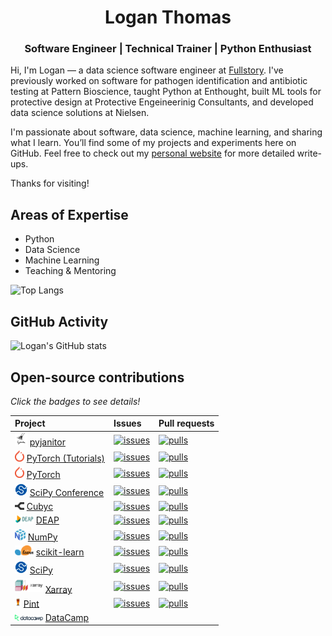 <h1 align="center">Logan Thomas</h1>
<h3 align="center">Software Engineer | Technical Trainer | Python Enthusiast</h3>

<!--
<p align="center">
  <a href="https://linkedin.com/in/logan-thomas"><img src="https://img.shields.io/badge/LinkedIn-blue?style=flat&logo=linkedin&labelColor=gray"/></a>
  <a href="https://twitter.com/__loges__"><img src="https://img.shields.io/badge/Twitter-blue?style=flat&logo=twitter&labelColor=gray"/></a>
  <a href="https://dev.to/loganthomas"><img src="https://img.shields.io/badge/Dev.to-black?style=flat&logo=dev.to&labelColor=gray"/></a>
  <a href="https://komarev.com/ghpvc/?username=loganthomas&label=Views"><img src="https://komarev.com/ghpvc/?username=loganthomas&label=Views"/></a>
</p>
-->

Hi, I'm Logan — a data science software engineer at [Fullstory](https://www.fullstory.com/). I've previously worked on software for pathogen identification and antibiotic testing at Pattern Bioscience, taught Python at Enthought, built ML tools for protective design at Protective Engeineerinig Consultants, and developed data science solutions at Nielsen.

I'm passionate about software, data science, machine learning, and sharing what I learn. You’ll find some of my projects and experiments here on GitHub. Feel free to check out my [personal website](https://www.loganthomas.dev/) for more detailed write-ups.

Thanks for visiting!

## Areas of Expertise
- Python
- Data Science
- Machine Learning
- Teaching & Mentoring

![Top Langs](https://github-readme-stats-git-masterrstaa-rickstaa.vercel.app/api/top-langs/?username=loganthomas&hide=Jupyter%20Notebook,HTML&layout=compact&border_color=2e4058)

<!-- See https://github.com/anuraghazra/github-readme-stats?tab=readme-ov-file#showing-icons -->
## GitHub Activity
![Logan's GitHub stats](https://github-readme-stats.vercel.app/api?username=loganthomas&count_private=true&show_icons=true&include_all_commits=true&border_color=2e4058&theme=graywhite&rank_icon=percentile)

<!--  
## GitHub Activity
![Logan's GitHub stats](https://github-readme-stats.vercel.app/api?username=loganthomas&count_private=true&show_icons=true&include_all_commits=true&border_color=2e4058&theme=graywhite&rank_icon=github)
-->

<!--
## Technologies & Programming Languages
### Contributions
<div>
  <a href='https://github.com/numpy/numpy/issues?q=is%3Aclosed+mentions%3Aloganthomas+'>
    <img src='./logos/numpy.svg' width='30' title='NumPy' style='display: none;'>
  </a>
  <a href='https://github.com/scipy/scipy/issues?q=is%3Aclosed+mentions%3Aloganthomas+'>
    <img src='./logos/scipy-logo.svg' width='30' title='SciPy' style='display: none;'>
  </a>
  <a href='https://github.com/scipy-conference/scipy-conference/pulls?q=is%3Apr+is%3Aclosed+author%3Aloganthomas+'>
    <img src='./logos/scipy-logo.svg' width='30' title='SciPy Conference' style='display: none;'>
  </a>
  <a href='https://github.com/scikit-learn/scikit-learn/issues?q=is%3Aclosed+mentions%3Aloganthomas+'>
    <img src='./logos/scikit-learn.svg' width='60' title='scikit-learn'>
  </a>
  <a href='https://github.com/xarray-contrib/xarray-tutorial/issues?q=author%3Aloganthomas+'>
    <img src='./logos/xarray.png' width='70' title='Xarray'>
  </a>
  <a href='https://github.com/pytorch/pytorch/issues?q=author%3Aloganthomas+'>
    <img src='./logos/pytorch.svg' width='30' title='PyTorch'>
  </a>
  <a href='https://github.com/pytorch/tutorials/issues?q=author%3Aloganthomas+'>
    <img src='./logos/pytorch.svg' width='30' title='PyTorch Tutorials'>
  </a>
  <a href='https://github.com/cubyc-dev/cubyc/issues?q=is%3Aclosed+author%3Aloganthomas+'>
    <img src='./logos/cubyc.svg', width='30', title='Cubyc'>
  </a>
  <a href='https://github.com/pyjanitor-devs/pyjanitor/issues?q=is%3Aclosed+mentions%3Aloganthomas'>
    <img src='./logos/pyjanitor.png' width='30' title='pyjanitor'>
  </a>
  <a href='https://github.com/DEAP/deap/issues?q=is%3Aclosed+author%3Aloganthomas+'>
    <img src='./logos/deap.png' width='60' title='DEAP'>
  </a>
  <a href='https://github.com/hgrecco/pint/issues?q=is%3Aclosed+author%3Aloganthomas+'>
    <img src='./logos/pint-logo.jpeg' width='20' title='Pint'>
  </a>
  <a href='https://www.datacamp.com/courses/writing-efficient-python-code'>
    <img src='./logos/datacamp.svg' width='90' title='DataCamp'>
  </a>
  <a href='https://github.com/pytexas/pytexas.github.io/issues?q=is%3Aclosed+author%3Aloganthomas+'>
    <img src='./logos/pytexas-logo.png' width=30 title='PyTexas'>
  </a>
</div>
-->

## Open-source contributions

*Click the badges to see details!*
<!-- [![alt-text](badge-link)](repo-link) -->
<!-- Copy this line and replace with number and link text -->
<!-- | [LINKTEXT][reX]        | [![issues][ibX]][ilX]   | [![pulls][pbX]][plX] | -->


| Project                                                                                        | Issues                  | Pull requests        |
| :--------------------------------------------------------------------------------------------- | :---------------------- | :------------------- |
| <img src='./logos/pyjanitor.png' width='20' title='pyjanitor'> [pyjanitor][re9] | [![issues][ib9]][il9]   | [![pulls][pb9]][pl9] |
| <img src='./logos/pytorch.svg' width='15' title='PyTorch'> [PyTorch (Tutorials)][re2]          | [![issues][ib2]][il2]   | [![pulls][pb2]][pl2] |
| <img src='./logos/pytorch.svg' width='15' title='PyTorch'> [PyTorch][re1]                      | [![issues][ib1]][il1]   | [![pulls][pb1]][pl1] |
| <img src='./logos/scipy-logo.svg' width='20' title='SciPy Conference'> [SciPy Conference][re5] | [![issues][ib5]][il5]   | [![pulls][pb5]][pl5] |
| <img src='./logos/cubyc.svg' width='15' title='Cubyc'> [Cubyc][re8] | [![issues][ib8]][il8]   | [![pulls][pb8]][pl8] |
| <img src='./logos/deap.png' width='30' title='DEAP'> [DEAP][re10] | [![issues][ib10]][il10]   | [![pulls][pb10]][pl10] |
| <img src='./logos/numpy.svg' width='17' title='NumPy'> [NumPy][re3]                            | [![issues][ib3]][il3]   | [![pulls][pb3]][pl3] |
| <img src='./logos/scikit-learn.svg' width='30' title='scikit-learn'> [scikit-learn][re6] | [![issues][ib6]][il6]   | [![pulls][pb6]][pl6] |
| <img src='./logos/scipy-logo.svg' width='20' title='SciPy'> [SciPy][re4]                       | [![issues][ib4]][il4]   | [![pulls][pb4]][pl4] |
| <img src='./logos/xarray.png' width='45' title='Xarray'> [Xarray][re7] | [![issues][ib7]][il7]   | [![pulls][pb7]][pl7] |
| <img src='./logos/pint-logo.jpeg' width='10' title='Pint'> [Pint][re11] | [![issues][ib11]][il11]   | [![pulls][pb11]][pl11] |
| <img src='./logos/datacamp.svg' width='45' title='DataCamp'> [DataCamp](https://www.datacamp.com/courses/writing-efficient-python-code) |    |  |



<!---------------------------------------------------------------------------->
<!-- Reference-style linking in Markdown (https://www.markdownguide.org/basic-syntax/#reference-style-links) -->
<!-- Only way to have a link that isn't the badge and goes to the location in GitHub -->
<!-- Can't use a table because the link gets stripped out. Also above markdown is easier to read -->
<!-- So that's an additional advatnage of doing the above flow -->

<!-- 're' == repo url -->
<!-- 'ib' == issue badge url -->
<!-- 'il' == issue url  -->
<!-- 'pb' == pull request badge url -->
<!-- 'pl' == pull request url -->

<!-- https://shields.io/badges/dynamic-json-badge -->
<!-- issue url: https://api.github.com/search/issues?q=repo:USER/REPO+is:issue+involves:loganthomas  -->
<!-- pull url: https://api.github.com/search/issues?q=repo:USER/REPO+is:pr+involves:loganthomas  -->
<!-- style: flat -->
<!-- query: $.total_count -->

<!-- Note that this could be automated by going to the following endpoint: -->
<!-- https://api.github.com/search/issues?q=involves:loganthomas -->
<!-- but then that would require some processing to extract the relevant information -->
<!-- and then construct the README -->

<!-- Template that we can copy and CTRL+F replace 'TEXT', 'USER', and 'REPO' -->
[reX]: https://github.com/USER/REPO "TEXT"
[ibX]: https://img.shields.io/badge/dynamic/json?url=https%3A%2F%2Fapi.github.com%2Fsearch%2Fissues%3Fq%3Drepo%3AUSER%2FREPO%2Bis%3Aissue%2Binvolves%3Aloganthomas&query=%24.total_count&style=flat&label=issues
[ilX]: https://github.com/USER/REPO/issues?q=is:issue+involves:loganthomas
[pbX]: https://img.shields.io/badge/dynamic/json?url=https%3A%2F%2Fapi.github.com%2Fsearch%2Fissues%3Fq%3Drepo%3AUSER%2FREPO%2Bis%3Apr%2Binvolves%3Aloganthomas&query=%24.total_count&style=flat&label=pulls&color=orange
[plX]: https://github.com/USER/REPO/issues?q=is:pr+involves:loganthomas

<!---------------------------------------------------------------------------->
<!---------------------------------------------------------------------------->
<!---------------------------------------------------------------------------->
<!---------------------------------------------------------------------------->

[re1]: https://github.com/pytorch/pytorch "PyTorch"
[ib1]: https://img.shields.io/badge/dynamic/json?url=https%3A%2F%2Fapi.github.com%2Fsearch%2Fissues%3Fq%3Drepo%3Apytorch%2Fpytorch%2Bis%3Aissue%2Binvolves%3Aloganthomas&query=%24.total_count&style=flat&label=issues
[il1]: https://github.com/pytorch/pytorch/issues?q=is:issue+involves:loganthomas
[pb1]: https://img.shields.io/badge/dynamic/json?url=https%3A%2F%2Fapi.github.com%2Fsearch%2Fissues%3Fq%3Drepo%3Apytorch%2Fpytorch%2Bis%3Apr%2Binvolves%3Aloganthomas&query=%24.total_count&style=flat&label=pulls&color=orange
[pl1]: https://github.com/pytorch/pytorch/issues?q=is:pr+involves:loganthomas

[re2]: https://github.com/pytorch/tutorials "PyTorch (Tutorials)"
[ib2]: https://img.shields.io/badge/dynamic/json?url=https%3A%2F%2Fapi.github.com%2Fsearch%2Fissues%3Fq%3Drepo%3Apytorch%2Ftutorials%2Bis%3Aissue%2Binvolves%3Aloganthomas&query=%24.total_count&style=flat&label=issues
[il2]: https://github.com/pytorch/tutorials/issues?q=is:issue+involves:loganthomas
[pb2]: https://img.shields.io/badge/dynamic/json?url=https%3A%2F%2Fapi.github.com%2Fsearch%2Fissues%3Fq%3Drepo%3Apytorch%2Ftutorials%2Bis%3Apr%2Binvolves%3Aloganthomas&query=%24.total_count&style=flat&label=pulls&color=orange
[pl2]: https://github.com/pytorch/tutorials/issues?q=is:pr+involves:loganthomas

[re3]: https://github.com/numpy/numpy "NumPy"
[ib3]: https://img.shields.io/badge/dynamic/json?url=https%3A%2F%2Fapi.github.com%2Fsearch%2Fissues%3Fq%3Drepo%3Anumpy%2Fnumpy%2Bis%3Aissue%2Binvolves%3Aloganthomas&query=%24.total_count&style=flat&label=issues
[il3]: https://github.com/numpy/numpy/issues?q=is:issue+involves:loganthomas
[pb3]: https://img.shields.io/badge/dynamic/json?url=https%3A%2F%2Fapi.github.com%2Fsearch%2Fissues%3Fq%3Drepo%3Anumpy%2Fnumpy%2Bis%3Apr%2Binvolves%3Aloganthomas&query=%24.total_count&style=flat&label=pulls&color=orange
[pl3]: https://github.com/numpy/numpy/issues?q=is:pr+involves:loganthomas

[re4]: https://github.com/scipy/scipy "SciPy"
[ib4]: https://img.shields.io/badge/dynamic/json?url=https%3A%2F%2Fapi.github.com%2Fsearch%2Fissues%3Fq%3Drepo%3Ascipy%2Fscipy%2Bis%3Aissue%2Binvolves%3Aloganthomas&query=%24.total_count&style=flat&label=issues
[il4]: https://github.com/scipy/scipy/issues?q=is:issue+involves:loganthomas
[pb4]: https://img.shields.io/badge/dynamic/json?url=https%3A%2F%2Fapi.github.com%2Fsearch%2Fissues%3Fq%3Drepo%3Ascipy%2Fscipy%2Bis%3Apr%2Binvolves%3Aloganthomas&query=%24.total_count&style=flat&label=pulls&color=orange
[pl4]: https://github.com/scipy/scipy/issues?q=is:pr+involves:loganthomas

[re5]: https://github.com/scipy-conference/scipy-conference "SciPy Conference"
[ib5]: https://img.shields.io/badge/dynamic/json?url=https%3A%2F%2Fapi.github.com%2Fsearch%2Fissues%3Fq%3Drepo%3Ascipy-conference%2Fscipy-conference%2Bis%3Aissue%2Binvolves%3Aloganthomas&query=%24.total_count&style=flat&label=issues
[il5]: https://github.com/scipy-conference/scipy-conference/issues?q=is:issue+involves:loganthomas
[pb5]: https://img.shields.io/badge/dynamic/json?url=https%3A%2F%2Fapi.github.com%2Fsearch%2Fissues%3Fq%3Drepo%3Ascipy-conference%2Fscipy-conference%2Bis%3Apr%2Binvolves%3Aloganthomas&query=%24.total_count&style=flat&label=pulls&color=orange
[pl5]: https://github.com/scipy-conference/scipy-conference/issues?q=is:pr+involves:loganthomas

[re6]: https://github.com/scikit-learn/scikit-learn "scikit-learn"
[ib6]: https://img.shields.io/badge/dynamic/json?url=https%3A%2F%2Fapi.github.com%2Fsearch%2Fissues%3Fq%3Drepo%3Ascikit-learn%2Fscikit-learn%2Bis%3Aissue%2Binvolves%3Aloganthomas&query=%24.total_count&style=flat&label=issues
[il6]: https://github.com/scikit-learn/scikit-learn/issues?q=is:issue+involves:loganthomas
[pb6]: https://img.shields.io/badge/dynamic/json?url=https%3A%2F%2Fapi.github.com%2Fsearch%2Fissues%3Fq%3Drepo%3Ascikit-learn%2Fscikit-learn%2Bis%3Apr%2Binvolves%3Aloganthomas&query=%24.total_count&style=flat&label=pulls&color=orange
[pl6]: https://github.com/scikit-learn/scikit-learn/issues?q=is:pr+involves:loganthomas

[re7]: https://github.com/xarray-contrib/xarray-tutorial "Xarray"
[ib7]: https://img.shields.io/badge/dynamic/json?url=https%3A%2F%2Fapi.github.com%2Fsearch%2Fissues%3Fq%3Drepo%3Axarray-contrib%2Fxarray-tutorial%2Bis%3Aissue%2Binvolves%3Aloganthomas&query=%24.total_count&style=flat&label=issues
[il7]: https://github.com/xarray-contrib/scikit-learn/issues?q=is:issue+involves:loganthomas
[pb7]: https://img.shields.io/badge/dynamic/json?url=https%3A%2F%2Fapi.github.com%2Fsearch%2Fissues%3Fq%3Drepo%3Axarray-contrib%2Fxarray-tutorial%2Bis%3Apr%2Binvolves%3Aloganthomas&query=%24.total_count&style=flat&label=pulls&color=orange
[pl7]: https://github.com/xarray-contrib/xarray-tutorial/issues?q=is:pr+involves:loganthomas

[re8]: https://github.com/cubyc-dev/cubyc/ "Cubyc"
[ib8]: https://img.shields.io/badge/dynamic/json?url=https%3A%2F%2Fapi.github.com%2Fsearch%2Fissues%3Fq%3Drepo%3Acubyc-dev%2Fcubyc%2Bis%3Aissue%2Binvolves%3Aloganthomas&query=%24.total_count&style=flat&label=issues
[il8]: https://github.com/cubyc-dev/cubyc/issues?q=is:issue+involves:loganthomas
[pb8]: https://img.shields.io/badge/dynamic/json?url=https%3A%2F%2Fapi.github.com%2Fsearch%2Fissues%3Fq%3Drepo%3Acubyc-dev%2Fcubyc%2Bis%3Apr%2Binvolves%3Aloganthomas&query=%24.total_count&style=flat&label=pulls&color=orange
[pl8]: https://github.com/cubyc-dev/cubyc/issues?q=is:pr+involves:loganthomas

[re9]: https://github.com/pyjanitor-devs/pyjanitor/ "pyjanitor"
[ib9]: https://img.shields.io/badge/dynamic/json?url=https%3A%2F%2Fapi.github.com%2Fsearch%2Fissues%3Fq%3Drepo%3Apyjanitor-devs%2Fpyjanitor%2Bis%3Aissue%2Binvolves%3Aloganthomas&query=%24.total_count&style=flat&label=issues
[il9]: https://github.com/pyjanitor-devs/pyjanitor/issues?q=is:issue+involves:loganthomas
[pb9]: https://img.shields.io/badge/dynamic/json?url=https%3A%2F%2Fapi.github.com%2Fsearch%2Fissues%3Fq%3Drepo%3Apyjanitor-devs%2Fpyjanitor%2Bis%3Apr%2Binvolves%3Aloganthomas&query=%24.total_count&style=flat&label=pulls&color=orange
[pl9]: https://github.com/pyjanitor-devs/pyjanitor/issues?q=is:pr+involves:loganthomas

[re10]: https://github.com/DEAP/deap/ "DEAP"
[ib10]: https://img.shields.io/badge/dynamic/json?url=https%3A%2F%2Fapi.github.com%2Fsearch%2Fissues%3Fq%3Drepo%3ADEAP%2Fdeap%2Bis%3Aissue%2Binvolves%3Aloganthomas&query=%24.total_count&style=flat&label=issues
[il10]: https://github.com/DEAP/deap/issues?q=is:issue+involves:loganthomas
[pb10]: https://img.shields.io/badge/dynamic/json?url=https%3A%2F%2Fapi.github.com%2Fsearch%2Fissues%3Fq%3Drepo%3ADEAP%2Fdeap%2Bis%3Apr%2Binvolves%3Aloganthomas&query=%24.total_count&style=flat&label=pulls&color=orange
[pl10]: https://github.com/DEAP/deap/issues?q=is:pr+involves:loganthomas

[re11]: https://github.com/hgrecco/pint/ "Pint"
[ib11]: https://img.shields.io/badge/dynamic/json?url=https%3A%2F%2Fapi.github.com%2Fsearch%2Fissues%3Fq%3Drepo%3Ahgrecco%2Fpint%2Bis%3Aissue%2Binvolves%3Aloganthomas&query=%24.total_count&style=flat&label=issues
[il11]: https://github.com/hgrecco/pint/issues?q=is:issue+involves:loganthomas
[pb11]: https://img.shields.io/badge/dynamic/json?url=https%3A%2F%2Fapi.github.com%2Fsearch%2Fissues%3Fq%3Drepo%3Ahgrecco%2Fpint%2Bis%3Apr%2Binvolves%3Aloganthomas&query=%24.total_count&style=flat&label=pulls&color=orange
[pl11]: https://github.com/hgrecco/pint/issues?q=is:pr+involves:loganthomas


<!-- ### Daily Use -->
<!-- <div> -->
<!--   <img src='./logos/python.svg' width='30' title='Python'> -->
<!--   <img src='./logos/ipython-logo.png' width='60' title='IPython'> -->
<!--   <img src='./logos/numpy.svg' width='30' title='NumPy'> -->
<!--   <img src='./logos/scipy-logo.svg' width='30' title='SciPy'> -->
<!--   <img src='./logos/pandas.svg' width='60' title='pandas'> -->
<!--   <img src='./logos/scikit-learn.svg' width='60' title='scikit-learn'> -->
<!--   <img src='./logos/pytorch.svg' width='30' title='PyTorch'> -->
<!--   <img src='./logos/tensorflow.svg' width='30' title='TensorFlow'> -->
<!--   <img src='./logos/keras.svg' width='30' title='Keras'> -->
<!--   <img src='./logos/vim.svg' width='30' title='Vim'> -->
<!--   <img src='./logos/matplotlib.svg' width='30' title='matplotlib'> -->
<!--   <img src='./logos/plotly.svg' width='60' title='plotly'> -->
<!--   <img src='./logos/seaborn.svg' width='60' title='seaborn'> -->
<!--   <img src='./logos/git-icon.svg' width='30' title='Git'> -->
<!--   <img src='./logos/github-icon.svg' width='30' title='GitHub'> -->
<!--   <img src='./logos/jupyter.svg' width='30' title='Jupyter'> -->
<!--   <img src='./logos/aws.png' width='30' title='AWS'> -->
<!--   <img src='./logos/aws-s3.svg' width='30' title='AWS S3'> -->
  <!--   <img src='./logos/slack.svg' width='30'> -->
  <!--   <img src='./logos/visual-studio-code.svg' width='30'> -->
<!-- </div> -->


<!-- ### Variable Use -->
<!-- <div> -->
  
<!--   <img src='./logos/apache-spark.svg' width='60'> -->
<!--   <img src='./logos/bootstrap.svg' width='30'> -->
<!--   <img src='./logos/digital-ocean.svg' width='60'> -->
<!--   <img src='./logos/discord.svg' width='60'> -->
<!--   <img src='./logos/django.svg' width='60'> -->
<!--   <img src='./logos/google-cloud.svg' width='30'> -->
<!--   <img src='./logos/gunicorn.svg' width='60'> -->
<!--   <img src='./logos/homebrew.svg' width='30'> -->
<!--   <img src='./logos/macOS.svg' width='60'> -->
<!--   <img src='./logos/microsoft-windows.svg' width='30'> -->
<!--   <img src='./logos/nginx.svg' width='30'> -->
<!--   <img src='./logos/opencv.svg' width='40'> -->
<!--   <img src='./logos/r-lang.svg' width='30'> -->
<!--   <img src='./logos/sqlite.svg' width='60'> -->
<!--   <img src='./logos/travis-ci.svg' width='30'> -->
<!-- </div>  -->


<!--
**loganthomas/loganthomas** is a ✨ _special_ ✨ repository because its `README.md` (this file) appears on your GitHub profile.

Here are some ideas to get you started:

- 🔭 I’m currently working on ...
- 🌱 I’m currently learning ...
- 👯 I’m looking to collaborate on ...
- 🤔 I’m looking for help with ...
- 💬 Ask me about ...
- 📫 How to reach me: ...
- 😄 Pronouns: ...
- ⚡ Fun fact: ...
-->
